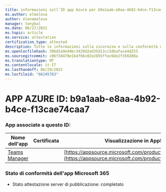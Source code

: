 ```yaml
---
title: informazioni sull'ID app Azure per b9a1aab-e8aa-4b92-b4ce-f13cae74caa7
ms.author: elmalova
author: elenamalova
manager: tonybal
ms.date: 06/27/2022
ms.topic: article
ms.service: attestation
certification_type: attested
description: Tutte le informazioni sulla sicurezza e sulla conformità disponibili per b9a1aab-e8aa-4b92-b4ce-f13cae74caa7.
ms.openlocfilehash: 39bd2a9e94bc3429d2ad35d13cc5dbaface4d253
ms.sourcegitcommit: c06f3d478e1b4f66c02e2855ffac6de2f350208a
ms.translationtype: MT
ms.contentlocale: it-IT
ms.lasthandoff: 06/29/2022
ms.locfileid: "66245783"
---
```

# <a name="azure-app-id-b9a1aaab-e8aa-4b92-b4ce-f13cae74caa7"></a>APP AZURE ID: b9a1aab-e8aa-4b92-b4ce-f13cae74caa7


### <a name="apps-associated-with-this-id"></a>App associate a questo ID:
| **Nome dell'app** | **Certificata** | **Visualizzazione in AppSource** |
|--------------|---------------|-----------------------|
| [Teams Manager](../forward/WA200000764.md) |  | [https://appsource.microsoft.com/product/office/WA200000764](https://appsource.microsoft.com/product/office/WA200000764) |

### <a name="microsoft-365-app-compliance-status"></a>Stato di conformità dell'app Microsoft 365
- Stato attestazione server di pubblicazione: completato
